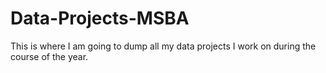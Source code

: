 # Data-Projects-MSBA
This is where I am going to dump all my data projects I work on during the course of the year. 
